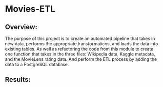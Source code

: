 # Movies-ETL

## Overview:

The purpose of this project is to create an automated pipeline that takes in new data, performs the appropriate transformations, and loads the data into existing tables. As well as refactoring the code from this module to create one function that takes in the three files: Wikipedia data, Kaggle metadata, and the MovieLens rating data. And perform the ETL process by adding the data to a PostgreSQL database.

## Results:
   
